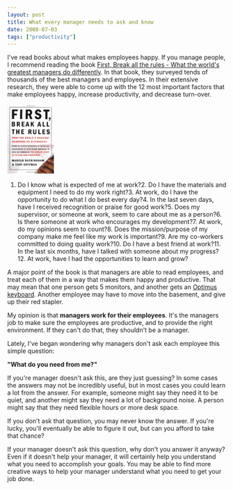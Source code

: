 ```yaml
---
layout: post
title: What every manager needs to ask and know
date: 2008-07-03
tags: ["productivity"]
---
```


I've read books about what makes employees happy. If you manage people, I recommend reading the book [First, Break all the rules - What the world's greatest managers do differently](http://www.amazon.com/exec/obidos/ASIN/0684852861/ytechie-20). In that book, they surveyed tends of thousands of the best managers and employees. In their extensive research, they were able to come up with the 12 most important factors that make employees happy, increase productivity, and decrease turn-over.

![First, break all the files, what the world's greatest managers do differently](First-Break-All-The-Rules.jpg)

1.  Do I know what is expected of me at work?2.  Do I have the materials and equipment I need to do my work right?3.  At work, do I have the opportunity to do what I do best every day?4.  In the last seven days, have I received recognition or praise for good work?5.  Does my supervisor, or someone at work, seem to care about me as a person?6.  Is there someone at work who encourages my development?7.  At work, do my opinions seem to count?8.  Does the mission/purpose of my company make me feel like my work is important?9.  Are my co-workers committed to doing quality work?10.  Do I have a best friend at work?11.  In the last six months, have I talked with someone about my progress?12.  At work, have I had the opportunities to learn and grow?  

A major point of the book is that managers are able to read employees, and treat each of them in a way that makes them happy and productive. That may mean that one person gets 5 monitors, and another gets an [Optimus keyboard](http://www.artlebedev.com/everything/optimus/). Another employee may have to move into the basement, and give up their red stapler.

My opinion is that **managers work for their employees**. It's the managers job to make sure the employees are productive, and to provide the right environment. If they can't do that, they shouldn't be a manager.

Lately, I've began wondering why managers don't ask each employee this simple question:

**"What do you need from me?"**

If you're manager doesn't ask this, are they just guessing? In some cases the answers may not be incredibly useful, but in most cases you could learn a lot from the answer. For example, someone might say they need it to be quiet, and another might say they need a lot of background noise. A person might say that they need flexible hours or more desk space.

If you don't ask that question, you may never know the answer. If you're lucky, you'll eventually be able to figure it out, but can you afford to take that chance?

If your manager doesn't ask this question, why don't you answer it anyway? Even if it doesn't help your manager, it will certainly help you understand what you need to accomplish your goals. You may be able to find more creative ways to help your manager understand what you need to get your job done.